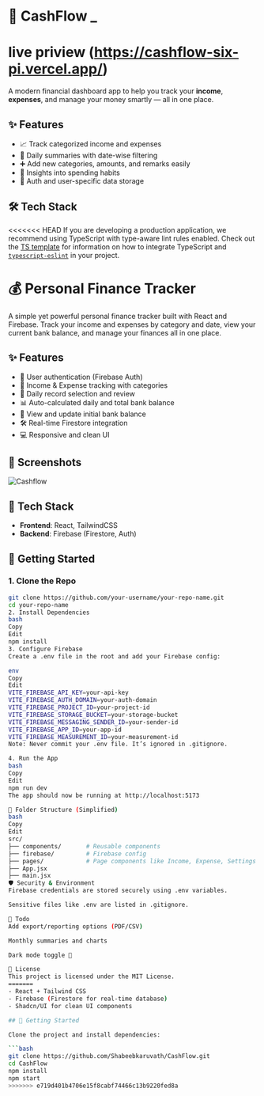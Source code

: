 # 💸 CashFlow _ 
# live priview (https://cashflow-six-pi.vercel.app/)

A modern financial dashboard app to help you track your **income**, **expenses**, and manage your money smartly — all in one place.

## ✨ Features

- 📈 Track categorized income and expenses
- 📅 Daily summaries with date-wise filtering
- ➕ Add new categories, amounts, and remarks easily
- 🧠 Insights into spending habits
- 🔐 Auth and user-specific data storage

## 🛠 Tech Stack

<<<<<<< HEAD
If you are developing a production application, we recommend using TypeScript with type-aware lint rules enabled. Check out the [TS template](https://github.com/vitejs/vite/tree/main/packages/create-vite/template-react-ts) for information on how to integrate TypeScript and [`typescript-eslint`](https://typescript-eslint.io) in your project.

# 💰 Personal Finance Tracker

A simple yet powerful personal finance tracker built with React and Firebase. Track your income and expenses by category and date, view your current bank balance, and manage your finances all in one place.

## ✨ Features

- 🔐 User authentication (Firebase Auth)
- 💼 Income & Expense tracking with categories
- 📅 Daily record selection and review
- 📊 Auto-calculated daily and total bank balance
- 🧾 View and update initial bank balance
- 🛠️ Real-time Firestore integration
- 💻 Responsive and clean UI

## 📸 Screenshots

![Cashflow](https://github.com/user-attachments/assets/d9dd56a9-bfbc-4904-ad35-fe90a49bede8)


## 🔧 Tech Stack

- **Frontend**: React, TailwindCSS
- **Backend**: Firebase (Firestore, Auth)

## 🚀 Getting Started

### 1. Clone the Repo

```bash
git clone https://github.com/your-username/your-repo-name.git
cd your-repo-name
2. Install Dependencies
bash
Copy
Edit
npm install
3. Configure Firebase
Create a .env file in the root and add your Firebase config:

env
Copy
Edit
VITE_FIREBASE_API_KEY=your-api-key
VITE_FIREBASE_AUTH_DOMAIN=your-auth-domain
VITE_FIREBASE_PROJECT_ID=your-project-id
VITE_FIREBASE_STORAGE_BUCKET=your-storage-bucket
VITE_FIREBASE_MESSAGING_SENDER_ID=your-sender-id
VITE_FIREBASE_APP_ID=your-app-id
VITE_FIREBASE_MEASUREMENT_ID=your-measurement-id
Note: Never commit your .env file. It’s ignored in .gitignore.

4. Run the App
bash
Copy
Edit
npm run dev
The app should now be running at http://localhost:5173

📁 Folder Structure (Simplified)
bash
Copy
Edit
src/
├── components/       # Reusable components
├── firebase/         # Firebase config
├── pages/            # Page components like Income, Expense, Settings
├── App.jsx
├── main.jsx
🛡️ Security & Environment
Firebase credentials are stored securely using .env variables.

Sensitive files like .env are listed in .gitignore.

📌 Todo
Add export/reporting options (PDF/CSV)

Monthly summaries and charts

Dark mode toggle 🌙

📃 License
This project is licensed under the MIT License.
=======
- React + Tailwind CSS
- Firebase (Firestore for real-time database)
- Shadcn/UI for clean UI components

## 🚀 Getting Started

Clone the project and install dependencies:

```bash
git clone https://github.com/Shabeebkaruvath/CashFlow.git
cd CashFlow
npm install
npm start
>>>>>>> e719d401b4706e15f8cabf74466c13b9220fed8a
